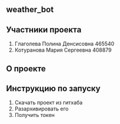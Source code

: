 ## weather_bot

## Участники проекта

1. Глаголева Полина Денсисовна 465540
2. Котуранова Мария Сергеевна 408879

## О проекте

## Инструкцию по запуску

1. Скачать проект из гитхаба
2. Разархивировать его
3. Получить токен 
